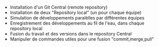 - Installation d'un Git Central (remote repository)
- Installation de deux  "Repository local" (un pour chaque équipe)
- Simulation de développements paralèlles par différentes équipes
- Enregistrement des développements au fil de l'eau, dans chaque repository local
- Fusion du travail et des versions dans le repository Central
- Manipuler de commandes utiles pour une fusion "commit,merge,pull"
